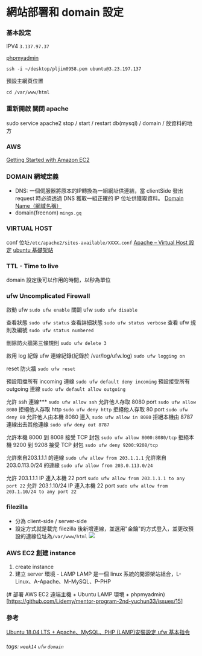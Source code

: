 # 網站部署和 domain 設定
### 基本設定
IPV4
``
3.137.97.37
``

[phpmyadmin](http://3.131.153.195/phpmyadmin/)
```
ssh -i ~/desktop/pljim0958.pem ubuntu@3.23.197.137
```
預設主網頁位置
```
cd /var/www/html
```

### 重新開啟 關閉 apache
sudo service apache2 stop / start / restart
db(mysql) / domain / 放資料的地方

### AWS
[Getting Started with Amazon EC2](https://aws.amazon.com/ec2/getting-started/)

### DOMAIN 網域定義
- DNS: 一個伺服器將原本的IP轉換為一組網址供連結，當 clientSide 發出 request 時必須透過 DNS 獲取一組正確的 IP 位址供獲取資料。
[Domain Name（網域名稱）](http://dns-learning.twnic.net.tw/internet/intro8.html)
- domain(freenom) ``mings.gq``

### VIRTUAL HOST
conf 位址``/etc/apache2/sites-available/XXXX.conf``
[Apache – Virtual Host 設定](http://blog.faq-book.com/?p=4618)
[ubuntu 基礎架站](http://www.alvinchen.club/2018/04/12/ubuntu-基礎架站/)

### TTL - Time to live
domain 設定後可以作用的時間，以秒為單位

### ufw Uncomplicated Firewall
啟動 ufw ``sudo ufw enable``
關闢 ufw ``sudo ufw disable``

查看狀態 ``sudo ufw status`` 
查看詳細狀態 ``sudo ufw status verbose``
查看 ufw 規則及編號 ``sudo ufw status numbered``

刪除防火牆第三條規則 ``sudo ufw delete 3``

啟用 log 紀錄 ufw 連線紀錄(紀錄於 /var/log/ufw.log) ``sudo ufw logging on``

reset 防火牆 ``sudo ufw reset``

預設阻擋所有 incoming 連線 ``sudo ufw default deny incoming``
預設接受所有 outgoing 連線 ``sudo ufw default allow outgoing``

允許 ssh 連線*** ``sudo ufw allow ssh``
允許他人存取 8080 port ``sudo ufw allow 8080``
拒絕他人存取 http ``sudo ufw deny http``
拒絕他人存取 80 port ``sudo ufw deny 80``
允許他人由本機 8080 連入 ``sudo ufw allow in 8080``
拒絕本機由 8787 連線出去其他連線 ``sudo ufw deny out 8787``

允許本機 8000 到 8008 接受 TCP 封包 ``sudo ufw allow 8000:8080/tcp``
拒絕本機 9200 到 9208 接受 TCP 封包 ``sudo ufw deny 9200:9208/tcp``

允許來自203.1.1.1 的連線 ``sudo ufw allow from 203.1.1.1``
允許來自 203.0.113.0/24 的連線 ``sudo ufw allow from 203.0.113.0/24``

允許 203.1.1.1 IP 連入本機 22 port ``sudo ufw allow from 203.1.1.1 to any port 22``
允許 203.1.10/24 IP 連入本機 22 port ``sudo ufw allow from 203.1.10/24 to any port 22``

### filezilla 
- 分為 client-side / server-side
- 設定方式就是載完 filezilla 後新增連線，並選用"金鑰"的方式登入，並更改預設的連線位址為``/var/www/html``
![](https://i.imgur.com/MoEXkEY.png)

### AWS EC2 創建 instance
1. create instance
2. 建立 server 環境 - LAMP
LAMP 是一個 linux 系統的開源架站組合，L-Linux、A-Apache、M-MySQL、P-PHP

(# 部署 AWS EC2 遠端主機 + Ubuntu LAMP 環境 + phpmyadmin)[https://github.com/Lidemy/mentor-program-2nd-yuchun33/issues/15]


### 參考
[Ubuntu 18.04 LTS + Apache、MySQL、PHP (LAMP)安裝設定
](https://medium.com/@rommelhong/ubuntu-18-04-lts-apache-mysql-php-lamp-安裝設定-c46e6f54f254)
[ufw 基本指令](https://ithelp.ithome.com.tw/articles/10217802)

###### tags: `week14` `ufw` `domain`